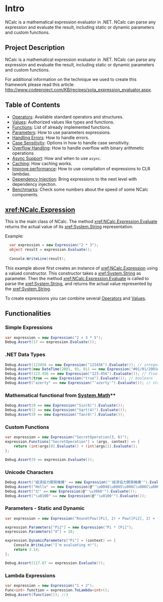 # Intro

NCalc is a mathematical expression evaluator in .NET. NCalc can parse any expression and evaluate the result, including static or dynamic parameters and custom functions.

## Project Description

NCalc is a mathematical expression evaluator in .NET. NCalc can parse any expression and evaluate the result, including static or dynamic parameters and custom functions.

For additional information on the technique we used to create this framework please read this article: http://www.codeproject.com/KB/recipes/sota_expression_evaluator.aspx.

## Table of Contents
- [Operators](operators.md): Available standard operators and structures.
- [Values](values.md): Authorized values like types and functions.
- [Functions](functions.md):  List of already implemented functions.
- [Parameters](parameters.md):  How to use parameters expressions.
- [Handling Errors](handling_errors.md):  How to handle errors.
- [Case Sensitivity](case_sensitivity.md): Options in how to handle case sensitivity.
- [Overflow Handling](overflow_protection.md): How to handle overflow with binary arithmetic operations
- [Async Support](async.md): How and when to use `async`.
- [Caching](caching.md): How caching works.
- [Improve performance](lambda_compilation.md): How to use compilation of expressions to CLR lambdas.
- [Dependency Injection](dependency_injection.md): Bring expressions to the next level with dependency injection.
- [Benchmarks](benchmarks.md): Check some numbers about the speed of some NCalc components.

## <xref:NCalc.Expression>
This is the main class of NCalc.
The method <xref:NCalc.Expression.Evaluate> returns the actual value of its <xref:System.String> representation.

Example:

```c#
  var expression = new Expression("2 * 3");
  object result = expression.Evaluate();
  
  Console.WriteLine(result);
```

This example above first creates an instance of <xref:NCalc.Expression> using a valued constructor. This constructor takes a <xref:System.String> as parameter.
Then the method <xref:NCalc.Expression.Evaluate> is called to parse the <xref:System.String>, and returns the actual value represented by the <xref:System.String>.

To create expressions you can combine several [Operators](operators.md) and [Values](values.md).

## Functionalities

### Simple Expressions

```c#
var expression = new Expression("2 + 3 * 5");
Debug.Assert(17 == expression.Evaluate());
```

### .NET Data Types

```c#
Debug.Assert(123456 == new Expression("123456").Evaluate()); // integers
Debug.Assert(new DateTime(2001, 01, 01) == new Expression("#01/01/2001#").Evaluate()); // datetime
Debug.Assert(123.456 == new Expression("123.456").Evaluate()); // floating point numbers
Debug.Assert(true == new Expression("true").Evaluate()); // booleans
Debug.Assert("azerty" == new Expression("'azerty'").Evaluate()); // strings
```

### Mathematical functional from [System.Math](https://learn.microsoft.com/en-us/dotnet/api/system.math?view=net-8.0)**

```c#
Debug.Assert(0 == new Expression("Sin(0)").Evaluate());
Debug.Assert(2 == new Expression("Sqrt(4)").Evaluate());
Debug.Assert(0 == new Expression("Tan(0)").Evaluate());
```

### Custom Functions

```c#
var expression = new Expression("SecretOperation(3, 6)");
expression.Functions["SecretOperation"] = (args, context) => {
    return (int)args[0].Evaluate() + (int)args[1].Evaluate();
};

Debug.Assert(9 == expression.Evaluate());
```

### Unicode Characters

```c#
Debug.Assert("経済協力開発機構" == new Expression("'経済協力開発機構'").Evaluate());
Debug.Assert("Hello" == new Expression(@"'\u0048\u0065\u006C\u006C\u006F'").Evaluate());
Debug.Assert("だ" == new Expression(@"'\u3060'").Evaluate());
Debug.Assert("\u0100" == new Expression(@"'\u0100'").Evaluate());
```

### Parameters - Static and Dynamic

```c#
var expression = new Expression("Round(Pow([Pi], 2) + Pow([Pi2], 2) + [X], 2)");

expression.Parameters["Pi2"] = new Expression("Pi * [Pi]");
expression.Parameters["X"] = 10;

expression.DynamicParameters["Pi"] = (context) => {
    Console.WriteLine("I'm evaluating π!");
    return 3.14;
};

Debug.Assert(117.07 == expression.Evaluate());
```


### Lambda Expressions
```cs
var expression = new Expression("1 + 2");
Func<int> function = expression.ToLambda<int>();
Debug.Assert(function()); //3
```